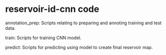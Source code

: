 # reservoir-id-cnn code
annotation_prep: Scripts relating to preparing and annoting training and test data.

train: Scripts for training CNN model.

predict: Scripts for predicting using model to create final reservoir map.

